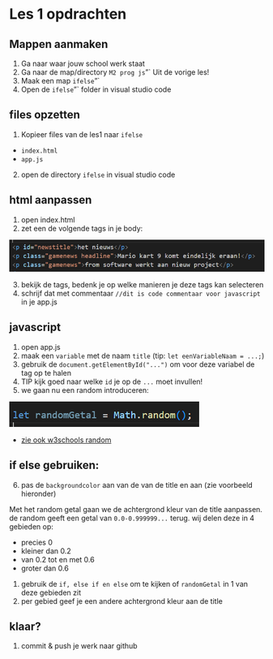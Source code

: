 # Les 1 opdrachten

## Mappen aanmaken

1. Ga naar waar jouw school werk staat
2. Ga naar de map/directory `M2 prog js`”`
Uit de vorige les!
3. Maak een map `ifelse`”`
4. Open de `ifelse`”` folder in visual studio code


## files opzetten

1. Kopieer files van de les1 naar 
 `ifelse`

 * `index.html`
 * `app.js`

2. open de directory `ifelse` in visual studio code

## html aanpassen
1. open index.html
2. zet een de volgende tags in je body:

![](img/ifelse/ifelsehtml.PNG)

3. bekijk de tags, bedenk je op welke manieren je deze tags kan selecteren
4. schrijf dat met commentaar `//dit is code commentaar voor javascript` in je app.js

## javascript 

1. open app.js
2. maak een `variable` met de naam `title` (tip: `let eenVariableNaam = ...;`)
3. gebruik de `document.getElementById("...")` om voor deze variabel de tag op te halen
4. TIP kijk goed naar welke `id` je op de `...` moet invullen!
5. we gaan nu een random introduceren:

![](img/ifelse/randomGetal.PNG)

* [zie ook w3schools random](https://www.w3schools.com/JS/js_random.asp)




##  if else gebruiken:

6. pas de `backgroundcolor` aan van de van de title en aan (zie voorbeeld hieronder)

Met het random getal gaan we de achtergrond kleur van de title aanpassen.
de random geeft een getal van `0.0-0.999999...` terug.
wij delen deze in 4 gebieden op:
* precies 0
* kleiner dan 0.2
* van 0.2 tot en met 0.6
* groter dan 0.6


1. gebruik de `if, else if en else` om te kijken of `randomGetal` in 1 van deze gebieden zit
2. per gebied geef je een andere achtergrond kleur aan de title



## klaar?

1. commit & push je werk naar github
